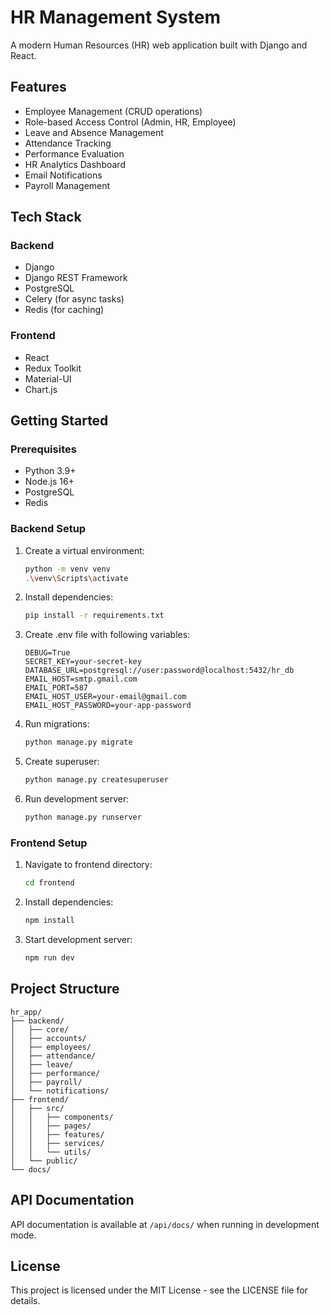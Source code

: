 # HR Management System

A modern Human Resources (HR) web application built with Django and React.

## Features

- Employee Management (CRUD operations)
- Role-based Access Control (Admin, HR, Employee)
- Leave and Absence Management
- Attendance Tracking
- Performance Evaluation
- HR Analytics Dashboard
- Email Notifications
- Payroll Management

## Tech Stack

### Backend
- Django
- Django REST Framework
- PostgreSQL
- Celery (for async tasks)
- Redis (for caching)

### Frontend
- React
- Redux Toolkit
- Material-UI
- Chart.js

## Getting Started

### Prerequisites
- Python 3.9+
- Node.js 16+
- PostgreSQL
- Redis

### Backend Setup
1. Create a virtual environment:
   ```bash
   python -m venv venv
   .\venv\Scripts\activate
   ```

2. Install dependencies:
   ```bash
   pip install -r requirements.txt
   ```

3. Create .env file with following variables:
   ```
   DEBUG=True
   SECRET_KEY=your-secret-key
   DATABASE_URL=postgresql://user:password@localhost:5432/hr_db
   EMAIL_HOST=smtp.gmail.com
   EMAIL_PORT=587
   EMAIL_HOST_USER=your-email@gmail.com
   EMAIL_HOST_PASSWORD=your-app-password
   ```

4. Run migrations:
   ```bash
   python manage.py migrate
   ```

5. Create superuser:
   ```bash
   python manage.py createsuperuser
   ```

6. Run development server:
   ```bash
   python manage.py runserver
   ```

### Frontend Setup
1. Navigate to frontend directory:
   ```bash
   cd frontend
   ```

2. Install dependencies:
   ```bash
   npm install
   ```

3. Start development server:
   ```bash
   npm run dev
   ```

## Project Structure

```
hr_app/
├── backend/
│   ├── core/
│   ├── accounts/
│   ├── employees/
│   ├── attendance/
│   ├── leave/
│   ├── performance/
│   ├── payroll/
│   └── notifications/
├── frontend/
│   ├── src/
│   │   ├── components/
│   │   ├── pages/
│   │   ├── features/
│   │   ├── services/
│   │   └── utils/
│   └── public/
└── docs/
```

## API Documentation

API documentation is available at `/api/docs/` when running in development mode.

## License

This project is licensed under the MIT License - see the LICENSE file for details.
